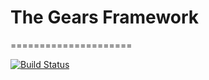 # The Gears Framework
=====================

[![Build Status](https://travis-ci.org/Klathmon/Gears.png?branch=master)](https://travis-ci.org/Klathmon/Gears)
